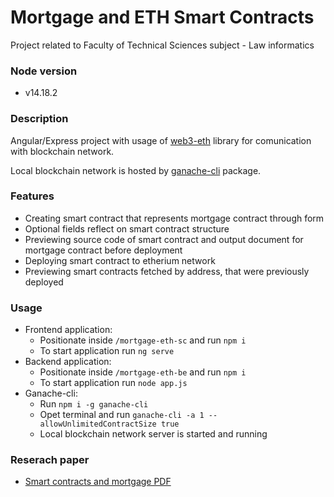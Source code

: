 # Mortgage and ETH Smart Contracts

Project related to Faculty of Technical Sciences subject - Law informatics

### Node version

* v14.18.2

### Description

Angular/Express project with usage of [web3-eth](https://github.com/ChainSafe/web3.js/tree/1.x) library for comunication with blockchain network.
  
Local blockchain network is hosted by [ganache-cli](https://github.com/trufflesuite/ganache) package.

### Features

* Creating smart contract that represents mortgage contract through form
* Optional fields reflect on smart contract structure
* Previewing source code of smart contract and output document for mortgage contract before deployment
* Deploying smart contract to etherium network
* Previewing smart contracts fetched by address, that were previously deployed

### Usage

* Frontend application:
  * Positionate inside `/mortgage-eth-sc` and run `npm i`
  * To start application run `ng serve`
* Backend application:
  * Positionate inside `/mortgage-eth-be` and run `npm i`
  * To start application run `node app.js`
* Ganache-cli:
  * Run `npm i -g ganache-cli`
  * Opet terminal and run `ganache-cli -a 1 --allowUnlimitedContractSize true`
  * Local blockchain network server is started and running
  
### Reserach paper
  * [Smart contracts and mortgage PDF](https://github.com/DHadzic/mortgage-eth/blob/main/Pametni%20ugovori%20i%20nekretnine%20-%20Damir%20Had%C5%BEi%C4%87.pdf)
